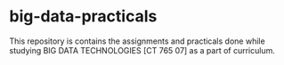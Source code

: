 # big-data-practicals
This repository is contains the assignments and practicals done while studying BIG DATA TECHNOLOGIES [CT 765 07] as a part of curriculum.
